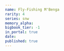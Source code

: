 ```yaml
---
name: Fly-Fishing M'Benga
rarity: 4
series: snw
memory_alpha:
bigbook_tier: -1
in_portal: true
date:
published: true
---
```



